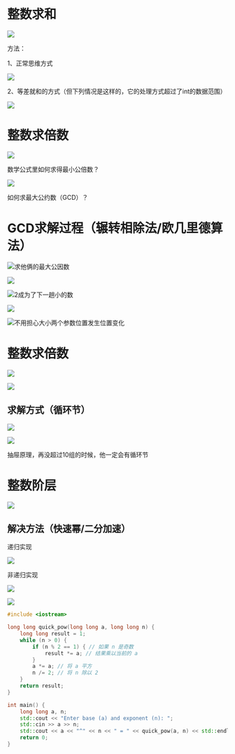 # 整数求和
![](https://cdn.nlark.com/yuque/0/2024/png/43034535/1730014483380-179471be-4ccd-4e4c-b1f1-96a05c077892.png)

方法：

1、正常思维方式

![](https://cdn.nlark.com/yuque/0/2024/png/43034535/1730014471000-c6334a4d-1bbb-4eb8-9dbb-f8d22aef7b1b.png)

2、等差就和的方式（但下列情况是这样的，它的处理方式超过了int的数据范围）

![](https://cdn.nlark.com/yuque/0/2024/png/43034535/1730014577953-93104819-8ff4-4313-b723-50df47fdacf7.png)

# 整数求倍数
![](https://cdn.nlark.com/yuque/0/2024/png/43034535/1730014882492-1db9bb59-4198-4637-82fa-38886659d253.png)

数学公式里如何求得最小公倍数？

![](https://cdn.nlark.com/yuque/0/2024/png/43034535/1730015034883-87ed2139-8de5-4094-9623-e6cb465d497c.png)

如何求最大公约数（GCD）？

# GCD求解过程（辗转相除法/欧几里德算法）
![](https://cdn.nlark.com/yuque/0/2024/png/43034535/1730015696264-127f7e92-16e5-49d2-8b83-7ff9876b6f37.png)求他俩的最大公因数

![](https://cdn.nlark.com/yuque/0/2024/png/43034535/1730015864036-0ac65d58-a54d-4fc3-8b7f-a1be4c7d2e92.png)

![](https://cdn.nlark.com/yuque/0/2024/png/43034535/1730015962184-2913aa72-8e99-42ed-9242-4f0c0cdd7fe9.png)2成为了下一趟小的数

![](https://cdn.nlark.com/yuque/0/2024/png/43034535/1730016080319-a823dcd9-8da8-46e3-ba09-3ad49828f1e9.png)

![](https://cdn.nlark.com/yuque/0/2024/png/43034535/1730016150601-7031903b-8fc6-4c3a-ba1b-1790fe6751fc.png)不用担心大小两个参数位置发生位置变化

# 整数求倍数
![](https://cdn.nlark.com/yuque/0/2024/png/43034535/1730016411457-208e6d6f-23fa-48a7-9e03-422fd6be44ba.png)

![](https://cdn.nlark.com/yuque/0/2024/png/43034535/1730016766954-5f269a5c-9893-4df6-8599-02d6fd88bdac.png)

## 求解方式（循环节）
![](https://cdn.nlark.com/yuque/0/2024/png/43034535/1730016613366-84ae6c51-9184-486c-bc16-7af78954f6b3.png)

![](https://cdn.nlark.com/yuque/0/2024/png/43034535/1730017358937-86ac2d97-7b06-4807-953c-e8636b4b338c.png)

抽屉原理，再没超过10组的时候，他一定会有循环节

# 整数阶层
![](https://cdn.nlark.com/yuque/0/2024/png/43034535/1730017485345-d1757c3b-be3c-4add-b277-9539fff26d52.png)

## 解决方法（快速幂/二分加速）
递归实现

![](https://cdn.nlark.com/yuque/0/2024/png/43034535/1730018107427-d506d083-6a7e-4378-8ab6-1cb482930a5c.png)

非递归实现

![](https://cdn.nlark.com/yuque/0/2024/png/43034535/1730018135566-7bfcb828-7f1f-425d-81f4-6b18928503a6.png)



![](https://cdn.nlark.com/yuque/0/2024/png/43034535/1730018366183-73fdb9e0-f20a-4117-b11b-9bb68fcd7438.png)

```cpp
#include <iostream>

long long quick_pow(long long a, long long n) {
    long long result = 1;
    while (n > 0) {
        if (n % 2 == 1) { // 如果 n 是奇数
            result *= a; // 结果乘以当前的 a
        }
        a *= a; // 将 a 平方
        n /= 2; // 将 n 除以 2
    }
    return result;
}

int main() {
    long long a, n;
    std::cout << "Enter base (a) and exponent (n): ";
    std::cin >> a >> n;
    std::cout << a << "^" << n << " = " << quick_pow(a, n) << std::endl;
    return 0;
}

```





















































